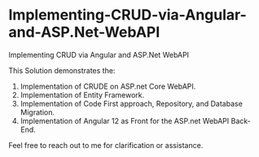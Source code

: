 # Implementing-CRUD-via-Angular-and-ASP.Net-WebAPI
Implementing CRUD via Angular and ASP.Net WebAPI

This Solution demonstrates the:
1. Implementation of CRUDE on ASP.net Core WebAPI.
2. Implementation of Entity Framework.
3. Implementation of Code First approach, Repository, and Database Migration.
4. Implementation of Angular 12 as Front for the ASP.net WebAPI Back-End.

Feel free to reach out to me for clarification or assistance.

